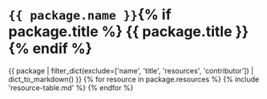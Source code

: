 # `{{ package.name }}`{% if package.title %} {{ package.title }}{% endif %}
{{ package | filter_dict(exclude=['name', 'title', 'resources', 'contributor']) | dict_to_markdown() }}
{% for resource in package.resources %}
  {% include 'resource-table.md' %}
{% endfor %}